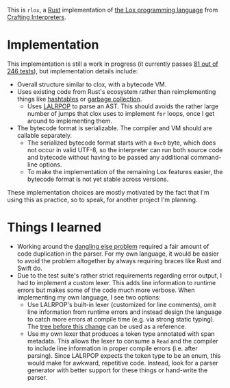 This is `rlox`, a [Rust](https://rust-lang.org/) implementation of [the Lox programming language](https://craftinginterpreters.com/the-lox-language.html) from [Crafting Interpreters](https://craftinginterpreters.com/).

# Implementation

This implementation is still a work in progress (it currently passes [81 out of 246 tests](tests.log)), but implementation details include:

* Overall structure similar to clox, with a bytecode VM.
* Uses existing code from Rust's ecosystem rather than reimplementing things like [hashtables](https://doc.rust-lang.org/std/collections/struct.HashMap.html) or [garbage collection](https://docs.rs/gc).
    * Uses [LALRPOP](https://lalrpop.github.io/lalrpop) to parse an AST. This should avoids the rather large number of jumps that clox uses to implement `for` loops, once I get around to implementing them.
* The bytecode format is serializable. The compiler and VM should are callable separately.
    * The serialized bytecode format starts with a `0xc0` byte, which does not occur in valid UTF-8, so the interpreter can run both source code and bytecode without having to be passed any additional command-line options.
    * To make the implementation of the remaining Lox features easier, the bytecode format is not yet stable across versions.

These implementation choices are mostly motivated by the fact that I'm using this as practice, so to speak, for another project I'm planning.

# Things I learned

* Working around the [dangling else problem](https://en.wikipedia.org/wiki/Dangling_else) required a fair amount of code duplication in the parser. For my own language, it would be easier to avoid the problem altogether by always requiring braces like Rust and Swift do.
* Due to the test suite's rather strict requirements regarding error output, I had to implement a custom lexer. This adds line information to runtime errors but makes some of the code much more verbose. When implementing my own language, I see two options:
    * Use LALRPOP's built-in lexer (customized for line comments), omit line information from runtime errors and instead design the language to catch more errors at compile time (e.g. via strong static typing). The [tree before this change](https://github.com/fenhl/rlox/tree/68153cac768cbc6c70399354d67db5fdb989e36c) can be used as a reference.
    * Use my own lexer that produces a token type annotated with span metadata. This allows the lexer to consume a `Read` and the compiler to include line information in proper compile errors (i.e. after parsing). Since LALRPOP expects the token type to be an enum, this would make for awkward, repetitive code. Instead, look for a parser generator with better support for these things or hand-write the parser.
